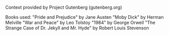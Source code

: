Context provided by Project Gutenberg (gutenberg.org)

Books used:
  "Pride and Prejudice" by Jane Austen
  "Moby Dick" by Herman Melville
  "War and Peace" by Leo Tolstoy
  "1984" by George Orwell
  "The Strange Case of Dr. Jekyll and Mr. Hyde" by Robert Louis Stevenson
